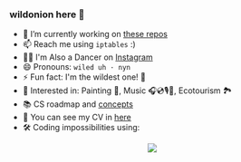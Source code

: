 ### wildonion here 👋



- 🔭 I’m currently working on [these repos](https://github.com/stars/wildonion/lists/future-await)
- 📫 Reach me using `iptables` :)
- 🕺🏻 I'm Also a Dancer on [Instagram](https://instagram.com/_wildonion)
- 😄 Pronouns: `wiled uh · nyn`
- ⚡ Fun fact: I'm the wildest one! 🧅
- 🥰 Interested in: Painting 🎨, Music 🎧💿🎙️🎹, Ecotourism 🏞️
- 📚 CS roadmap and [concepts](https://github.com/wildonion/cs-concepts)
- 👔 You can see my CV in [here](https://drive.google.com/file/d/1vgp6afLuTYR-MefkDSjQ-_MnwG_CCcoA/view?usp=sharing) 
- 🛠️ Coding impossibilities using:
<p align="center">
  <a href="https://skillicons.dev">
    <img src="https://skillicons.dev/icons?i=rust,python,wasm,docker,actix,vue,svelte,django,postgres,mongodb,pytorch"/>
  </a>
</p>
